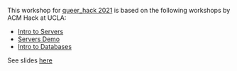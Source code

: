 This workshop for [queer_hack 2021](http://queerhack.com/) is based on the following workshops by ACM Hack at UCLA:

- [Intro to Servers](https://www.youtube.com/watch?v=_1W4xcT2lYc)
- [Servers Demo](https://www.youtube.com/watch?v=fQiEpmkxPxM&feature=youtu.be)
- [Intro to Databases](https://www.youtube.com/watch?v=e1CO2CxPO-w)

See slides [here](https://bit.ly/qh-backend-slides)
